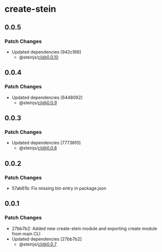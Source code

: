 # create-stein

## 0.0.5

### Patch Changes

- Updated dependencies [942c166]
  - @steinjs/cli@0.0.10

## 0.0.4

### Patch Changes

- Updated dependencies [6448092]
  - @steinjs/cli@0.0.9

## 0.0.3

### Patch Changes

- Updated dependencies [77736f0]
  - @steinjs/cli@0.0.8

## 0.0.2

### Patch Changes

- 57ab61b: Fix missing bin entry in package.json

## 0.0.1

### Patch Changes

- 27bb7b2: Added new create-stein module and exporting create module from main CLI
- Updated dependencies [27bb7b2]
  - @steinjs/cli@0.0.7
